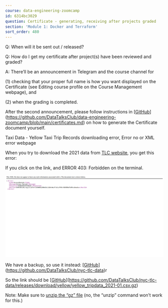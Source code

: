 ```yaml
---
course: data-engineering-zoomcamp
id: 6314bc3029
question: Certificate - generating, receiving after projects graded
section: 'Module 1: Docker and Terraform'
sort_order: 480
---
```


Q: When will it be sent out / released?

Q: How do I get my certificate after project(s) have been reviewed and graded?

A: There’ll be an announcement in Telegram and the course channel for

(1) checking that your proper full name is how you want displayed on the Certificate (see Editing course profile on the Course Management webpage), and

(2)  when the grading is completed.

After the second announcement, please follow instructions in [[GitHub](https://github.com/DataTalksClub/data-engineering-zoomcamp/blob/main/certificates.md)](https://github.com/DataTalksClub/data-engineering-zoomcamp/blob/main/certificates.md) on how to generate the Certificate document yourself.

Taxi Data - Yellow Taxi Trip Records downloading error, Error no or XML error webpage

When you try to download the 2021 data from [TLC website](https://www1.nyc.gov/site/tlc/about/tlc-trip-record-data.page), you get this error:

If you click on the link, and ERROR 403: Forbidden on the terminal.

![Image](images/data-engineering-zoomcamp/image_1813f02b.png)

We have a backup, so use it instead: [[GitHub](https://github.com/DataTalksClub/nyc-tlc-data)](https://github.com/DataTalksClub/nyc-tlc-data)r

So the link should be [[GitHub](https://github.com/DataTalksClub/nyc-tlc-data/releases/download/yellow/yellow_tripdata_2021-01.csv.gz)](https://github.com/DataTalksClub/nyc-tlc-data/releases/download/yellow/yellow_tripdata_2021-01.csv.gz)

Note: Make sure to [unzip the “gz” file](https://linuxize.com/post/how-to-unzip-gz-file/) (no, the “unzip” command won’t work for this.)

